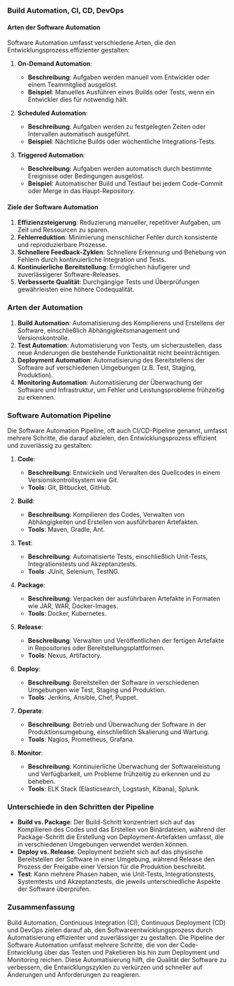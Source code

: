 ### Build Automation, CI, CD, DevOps

#### Arten der Software Automation

Software Automation umfasst verschiedene Arten, die den Entwicklungsprozess effizienter gestalten:

1. **On-Demand Automation**:
   - **Beschreibung**: Aufgaben werden manuell vom Entwickler oder einem Teammitglied ausgelöst.
   - **Beispiel**: Manuelles Ausführen eines Builds oder Tests, wenn ein Entwickler dies für notwendig hält.

2. **Scheduled Automation**:
   - **Beschreibung**: Aufgaben werden zu festgelegten Zeiten oder Intervallen automatisch ausgeführt.
   - **Beispiel**: Nächtliche Builds oder wöchentliche Integrations-Tests.

3. **Triggered Automation**:
   - **Beschreibung**: Aufgaben werden automatisch durch bestimmte Ereignisse oder Bedingungen ausgelöst.
   - **Beispiel**: Automatischer Build und Testlauf bei jedem Code-Commit oder Merge in das Haupt-Repository.

#### Ziele der Software Automation

1. **Effizienzsteigerung**: Reduzierung manueller, repetitiver Aufgaben, um Zeit und Ressourcen zu sparen.
2. **Fehlerreduktion**: Minimierung menschlicher Fehler durch konsistente und reproduzierbare Prozesse.
3. **Schnellere Feedback-Zyklen**: Schnellere Erkennung und Behebung von Fehlern durch kontinuierliche Integration und Tests.
4. **Kontinuierliche Bereitstellung**: Ermöglichen häufigerer und zuverlässigerer Software-Releases.
5. **Verbesserte Qualität**: Durchgängige Tests und Überprüfungen gewährleisten eine höhere Codequalität.

### Arten der Automation

1. **Build Automation**: Automatisierung des Kompilierens und Erstellens der Software, einschließlich Abhängigkeitsmanagement und Versionskontrolle.
2. **Test Automation**: Automatisierung von Tests, um sicherzustellen, dass neue Änderungen die bestehende Funktionalität nicht beeinträchtigen.
3. **Deployment Automation**: Automatisierung des Bereitstellens der Software auf verschiedenen Umgebungen (z.B. Test, Staging, Produktion).
4. **Monitoring Automation**: Automatisierung der Überwachung der Software und Infrastruktur, um Fehler und Leistungsprobleme frühzeitig zu erkennen.

### Software Automation Pipeline

Die Software Automation Pipeline, oft auch CI/CD-Pipeline genannt, umfasst mehrere Schritte, die darauf abzielen, den Entwicklungsprozess effizient und zuverlässig zu gestalten:

1. **Code**:
   - **Beschreibung**: Entwickeln und Verwalten des Quellcodes in einem Versionskontrollsystem wie Git.
   - **Tools**: Git, Bitbucket, GitHub.

2. **Build**:
   - **Beschreibung**: Kompilieren des Codes, Verwalten von Abhängigkeiten und Erstellen von ausführbaren Artefakten.
   - **Tools**: Maven, Gradle, Ant.

3. **Test**:
   - **Beschreibung**: Automatisierte Tests, einschließlich Unit-Tests, Integrationstests und Akzeptanztests.
   - **Tools**: JUnit, Selenium, TestNG.

4. **Package**:
   - **Beschreibung**: Verpacken der ausführbaren Artefakte in Formaten wie JAR, WAR, Docker-Images.
   - **Tools**: Docker, Kubernetes.

5. **Release**:
   - **Beschreibung**: Verwalten und Veröffentlichen der fertigen Artefakte in Repositories oder Bereitstellungsplattformen.
   - **Tools**: Nexus, Artifactory.

6. **Deploy**:
   - **Beschreibung**: Bereitstellen der Software in verschiedenen Umgebungen wie Test, Staging und Produktion.
   - **Tools**: Jenkins, Ansible, Chef, Puppet.

7. **Operate**:
   - **Beschreibung**: Betrieb und Überwachung der Software in der Produktionsumgebung, einschließlich Skalierung und Wartung.
   - **Tools**: Nagios, Prometheus, Grafana.

8. **Monitor**:
   - **Beschreibung**: Kontinuierliche Überwachung der Softwareleistung und Verfügbarkeit, um Probleme frühzeitig zu erkennen und zu beheben.
   - **Tools**: ELK Stack (Elasticsearch, Logstash, Kibana), Splunk.

### Unterschiede in den Schritten der Pipeline

- **Build vs. Package**: Der Build-Schritt konzentriert sich auf das Kompilieren des Codes und das Erstellen von Binärdateien, während der Package-Schritt die Erstellung von Deployment-Artefakten umfasst, die in verschiedenen Umgebungen verwendet werden können.
- **Deploy vs. Release**: Deployment bezieht sich auf das physische Bereitstellen der Software in einer Umgebung, während Release den Prozess der Freigabe einer Version für die Produktion beschreibt.
- **Test**: Kann mehrere Phasen haben, wie Unit-Tests, Integrationstests, Systemtests und Akzeptanztests, die jeweils unterschiedliche Aspekte der Software überprüfen.

### Zusammenfassung

Build Automation, Continuous Integration (CI), Continuous Deployment (CD) und DevOps zielen darauf ab, den Softwareentwicklungsprozess durch Automatisierung effizienter und zuverlässiger zu gestalten. Die Pipeline der Software Automation umfasst mehrere Schritte, die von der Code-Entwicklung über das Testen und Paketieren bis hin zum Deployment und Monitoring reichen. Diese Automatisierung hilft, die Qualität der Software zu verbessern, die Entwicklungszyklen zu verkürzen und schneller auf Änderungen und Anforderungen zu reagieren.